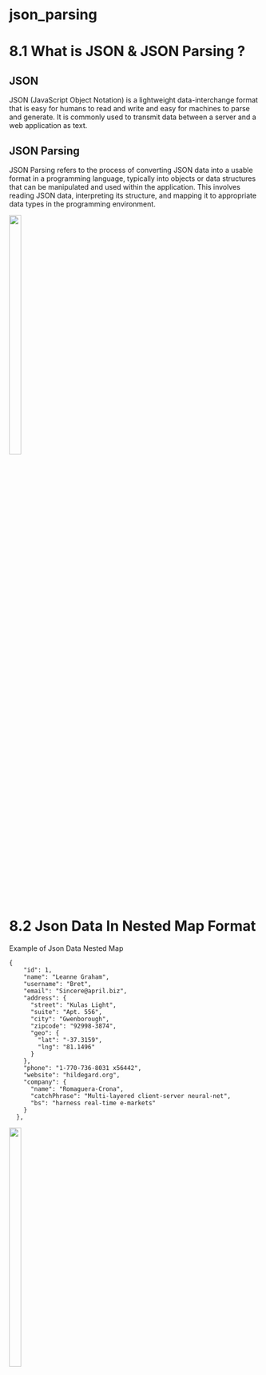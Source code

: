 # json_parsing


# 8.1 What is JSON & JSON Parsing ?

## JSON 
JSON (JavaScript Object Notation) is a lightweight data-interchange format that is easy for humans to read and write and easy for machines to parse and generate. It is commonly used to transmit data between a server and a web application as text.

## JSON Parsing
JSON Parsing refers to the process of converting JSON data into a usable format in a programming language, typically into objects or data structures that can be manipulated and used within the application. This involves reading JSON data, interpreting its structure, and mapping it to appropriate data types in the programming environment.

<div> 
  <img src = "https://github.com/user-attachments/assets/e5c5cba3-9858-471b-bc51-935835d82339"  height=35% width=22%  />
</div>

# 8.2 Json Data In Nested Map Format 

Example of Json Data Nested Map 
```
{
    "id": 1,
    "name": "Leanne Graham",
    "username": "Bret",
    "email": "Sincere@april.biz",
    "address": {
      "street": "Kulas Light",
      "suite": "Apt. 556",
      "city": "Gwenborough",
      "zipcode": "92998-3874",
      "geo": {
        "lat": "-37.3159",
        "lng": "81.1496"
      }
    },
    "phone": "1-770-736-8031 x56442",
    "website": "hildegard.org",
    "company": {
      "name": "Romaguera-Crona",
      "catchPhrase": "Multi-layered client-server neural-net",
      "bs": "harness real-time e-markets"
    }
  },
```
   <div> 
  <img src = "https://github.com/user-attachments/assets/32e1ab66-cc23-4f2c-a035-9f9d2a33d0c0"  height=35% width=22%  />
</div>
